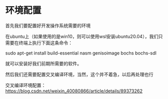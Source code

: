 # 环境配置

首先我们要配置好开发操作系统需要的环境

在ubuntu上（如果使用的是win10，则可以使用wsl安装ubuntu20.04），我们只需要在终端上执行下面这条命令：

sudo apt-get install build-essential nasm genisoimage bochs bochs-sdl

就可以安装好我们前期所需要的软件。

然后我们还需要配置交叉编译环境，当然，这个并不着急，以后再处理也行

交叉编译环境配置：
https://blog.csdn.net/weixin_40080866/article/details/89373262

